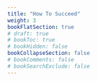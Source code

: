 ```yaml
---
title: "How To Succeed"
weight: 3
bookFlatSection: true
# draft: true
# bookToc: true
# bookHidden: false
bookCollapseSection: false
# bookComments: false
# bookSearchExclude: false
---
```

